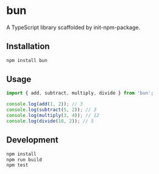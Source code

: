 # bun

A TypeScript library scaffolded by init-npm-package.

## Installation

```bash
npm install bun
```

## Usage

```typescript
import { add, subtract, multiply, divide } from 'bun';

console.log(add(1, 2)); // 3
console.log(subtract(5, 2)); // 3
console.log(multiply(3, 4)); // 12
console.log(divide(10, 2)); // 5
```

## Development

```bash
npm install
npm run build
npm test
```